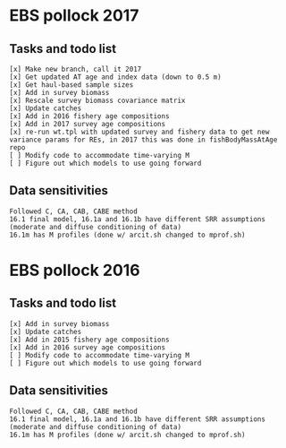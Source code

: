 # EBS pollock 2017
## Tasks and todo list
    [x] Make new branch, call it 2017
    [x] Get updated AT age and index data (down to 0.5 m)
    [x] Get haul-based sample sizes
    [x] Add in survey biomass     
    [x] Rescale survey biomass covariance matrix
    [x] Update catches     
    [x] Add in 2016 fishery age compositions      
    [x] Add in 2017 survey age compositions     
    [x] re-run wt.tpl with updated survey and fishery data to get new variance params for REs, in 2017 this was done in fishBodyMassAtAge repo
    [ ] Modify code to accommodate time-varying M
    [ ] Figure out which models to use going forward     

## Data sensitivities
	Followed C, CA, CAB, CABE method      
    16.1 final model, 16.1a and 16.1b have different SRR assumptions (moderate and diffuse conditioning of data)
    16.1m has M profiles (done w/ arcit.sh changed to mprof.sh)


# EBS pollock 2016
## Tasks and todo list
    [x] Add in survey biomass     
    [x] Update catches     
    [x] Add in 2015 fishery age compositions      
    [x] Add in 2016 survey age compositions     
    [ ] Modify code to accommodate time-varying M
    [ ] Figure out which models to use going forward     
## Data sensitivities
	Followed C, CA, CAB, CABE method      
    16.1 final model, 16.1a and 16.1b have different SRR assumptions (moderate and diffuse conditioning of data)
    16.1m has M profiles (done w/ arcit.sh changed to mprof.sh)


